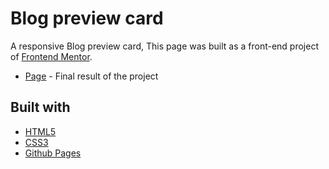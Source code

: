 # Blog preview card

A responsive Blog preview card, This page was built as a front-end project of [Frontend Mentor](https://www.frontendmentor.io/challenges/blog-preview-card-ckPaj01IcS).

- [Page](https://sabiqhashil.github.io/blog_preview-responsive/) - Final result of the project

## Built with

- [HTML5](https://developer.mozilla.org/es/docs/HTML/HTML5)
- [CSS3](https://developer.mozilla.org/es/docs/Web/CSS/CSS3)
- [Github Pages](https://pages.github.com/)
